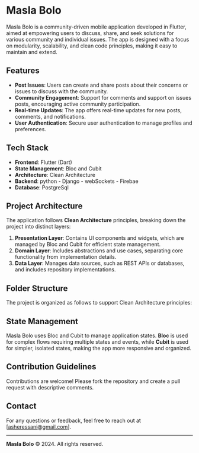 
# Masla Bolo

Masla Bolo is a community-driven mobile application developed in Flutter, aimed at empowering users to discuss, share, and seek solutions for various community and individual issues. The app is designed with a focus on modularity, scalability, and clean code principles, making it easy to maintain and extend.

## Features

- **Post Issues**: Users can create and share posts about their concerns or issues to discuss with the community.
- **Community Engagement**: Support for comments and support on issues posts, encouraging active community participation.
- **Real-time Updates**: The app offers real-time updates for new posts, comments, and notifications.
- **User Authentication**: Secure user authentication to manage profiles and preferences.

## Tech Stack

- **Frontend**: Flutter (Dart)
- **State Management**: Bloc and Cubit
- **Architecture**: Clean Architecture
- **Backend**: python - Django - webSockets - Firebae
- **Database**: PostgreSql

## Project Architecture

The application follows **Clean Architecture** principles, breaking down the project into distinct layers:

1. **Presentation Layer**: Contains UI components and widgets, which are managed by Bloc and Cubit for efficient state management.
2. **Domain Layer**: Includes abstractions and use cases, separating core functionality from implementation details.
3. **Data Layer**: Manages data sources, such as REST APIs or databases, and includes repository implementations.

## Folder Structure

The project is organized as follows to support Clean Architecture principles:

## State Management

Masla Bolo uses Bloc and Cubit to manage application states. **Bloc** is used for complex flows requiring multiple states and events, while **Cubit** is used for simpler, isolated states, making the app more responsive and organized.

## Contribution Guidelines

Contributions are welcome! Please fork the repository and create a pull request with descriptive comments.

## Contact

For any questions or feedback, feel free to reach out at [asheressani@gmail.com].

---

**Masla Bolo** © 2024. All rights reserved.
